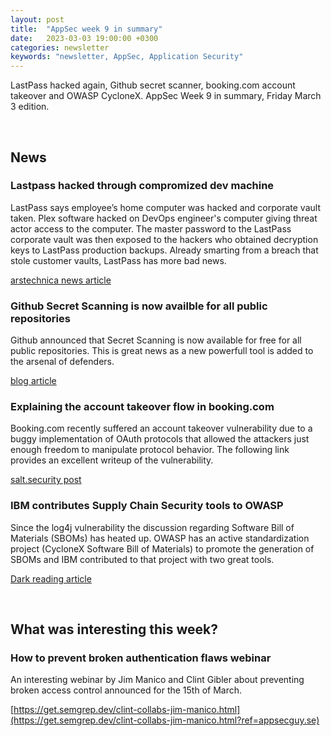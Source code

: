 ```yaml
---
layout: post
title:  "AppSec week 9 in summary"
date:   2023-03-03 19:00:00 +0300
categories: newsletter
keywords: "newsletter, AppSec, Application Security"
---
```


LastPass hacked again, Github secret scanner, booking.com account takeover and OWASP CycloneX. AppSec Week 9 in summary, Friday March 3 edition.

<br>

## News

### Lastpass hacked through compromized dev machine

LastPass says employee’s home computer was hacked and corporate vault taken. Plex software hacked on DevOps engineer's computer giving threat actor access to the computer. The master password to the LastPass corporate vault was then exposed to the hackers who obtained decryption keys to LastPass production backups. Already smarting from a breach that stole customer vaults, LastPass has more bad news.

[arstechnica news article](https://arstechnica.com/information-technology/2023/02/lastpass-hackers-infected-employees-home-computer-and-stole-corporate-vault/?ref=appsecguy.se)


### Github Secret Scanning is now availble for all public repositories

Github announced that Secret Scanning is now available for free for all public repositories. This is great news as a new powerfull tool is added to the arsenal of defenders.

[blog article](https://github.blog/2023-02-28-secret-scanning-alerts-are-now-available-and-free-for-all-public-repositories/?ref=appsecguy.se)


### Explaining the account takeover flow in booking.com

Booking.com recently suffered an account takeover vulnerability due to a buggy implementation of OAuth protocols that allowed the attackers just enough freedom to manipulate protocol behavior. The following link provides an excellent writeup of the vulnerability.

[salt.security post](https://salt.security/blog/traveling-with-oauth-account-takeover-on-booking-com?ref=appsecguy.se)


### IBM contributes Supply Chain Security tools to OWASP

Since the log4j vulnerability the discussion regarding Software Bill of Materials (SBOMs) has heated up. OWASP has an active standardization project (CycloneX Software Bill of Materials) to promote the generation of SBOMs and IBM contributed to that project with two great tools.

[Dark reading article](https://www.darkreading.com/dr-tech/ibm-contributes-supply-chain-security-tools-to-owasp?ref=appsecguy.se)

<br>

## What was interesting this week?


### How to prevent broken authentication flaws webinar

An interesting webinar by Jim Manico and Clint Gibler about preventing broken access control announced for the 15th of March.

[https://get.semgrep.dev/clint-collabs-jim-manico.html](https://get.semgrep.dev/clint-collabs-jim-manico.html?ref=appsecguy.se)